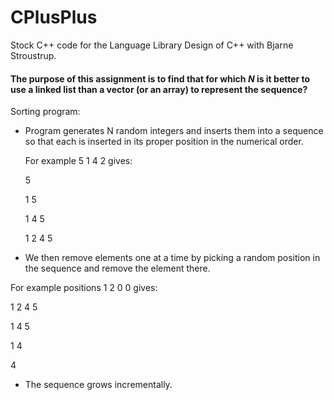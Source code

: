 # CPlusPlus
Stock C++ code for the Language Library Design of C++ with Bjarne Stroustrup.

#### The purpose of this assignment is to find that for which *N* is it better to use a linked list than a vector (or an array) to represent the sequence?

Sorting program:
- Program generates N random integers and inserts them into a sequence so that each is inserted in its proper position in the numerical order.

  For example 5 1 4 2 gives:

  5

  1 5

  1 4 5

  1 2 4 5

- We then remove elements one at a time by picking a random position in the sequence and remove the element there.

For example positions 1 2 0 0 gives:

1 2 4 5

1 4 5

1 4

4

- The sequence grows incrementally. 

